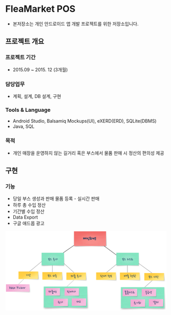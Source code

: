 # FleaMarket POS
+ 본저장소는 개인 안드로이드 앱 개발 프로젝트를 위한 저장소입니다.

## 프로젝트 개요

### 프로젝트 기간
+ 2015.09 ~ 2015. 12 (3개월)

### 담당업무
+ 계획, 설계, DB 설계, 구현

### Tools & Language
+ Android Studio, Balsamiq Mockups(UI), eXERD(ERD), SQLite(DBMS)
+ Java, SQL

### 목적
+ 개인 매장을 운영하지 않는 길거리 혹은 부스에서 물품 판매 시 정산의 편의성 제공

## 구현

### 기능
+ 당일 부스 생성과 판매 물품 등록 - 실시간 판매
+ 하루 총 수입 정산
+ 기간별 수입 정산
+ Data Export
+ 구글 애드몹 광고

![Flea_Pos_Need_Tree](./image/Flea_Pos_Need_Tree.png)